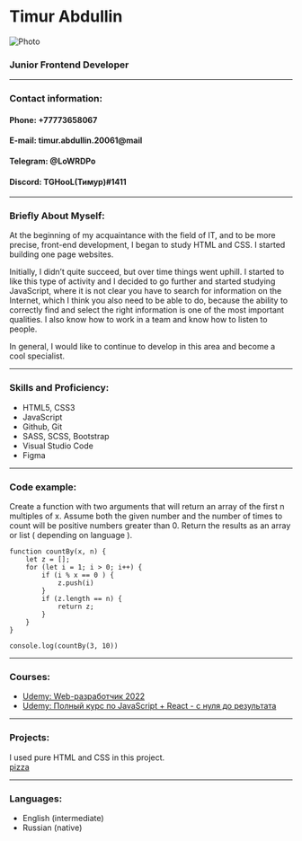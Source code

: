 # Timur Abdullin

![Photo](https://sun1-25.userapi.com/s/v1/ig2/f-lm3pcmtG1s7NlG8aYrUysKq3LrDdA52nJefT9aXOmtQlhFqF7yOThaWoYn63hx-bajEQNNm3vamZ--Rtz2D5oD.jpg?size=200x200&quality=95&crop=3,779,1436,1436&ava=1 "Photo")


### Junior Frontend Developer
---

### Contact information:
#### **Phone:** +77773658067
#### **E-mail:** timur.abdullin.20061@mail
#### **Telegram:** @LoWRDPo
#### **Discord:** TGHooL(Тимур)#1411

---

### Briefly About Myself:
At the beginning of my acquaintance with the field of IT, and to be more precise, front-end development, I began to study HTML and CSS. I started building one page websites.

Initially, I didn’t quite succeed, but over time things went uphill. I started to like this type of activity and I decided to go further and started studying JavaScript, where it is not clear you have to search for information on the Internet, which I think you also need to be able to do, because the ability to correctly find and select the right information is one of the most important qualities. I also know how to work in a team and know how to listen to people.

In general, I would like to continue to develop in this area and become a cool specialist.

---

### Skills and Proficiency:

* HTML5, CSS3
* JavaScript
* Github, Git
* SASS, SCSS, Bootstrap
* Visual Studio Code
* Figma

---

### Code example:
Create a function with two arguments that will return an array of the first n multiples of x.
Assume both the given number and the number of times to count will be positive numbers greater than 0.
Return the results as an array or list ( depending on language ).

```
function countBy(x, n) {
    let z = [];
    for (let i = 1; i > 0; i++) {
        if (i % x == 0 ) {
            z.push(i)
        } 
        if (z.length == n) {
            return z;
        }
    }
}

console.log(countBy(3, 10))
```

---

### Courses:


* [Udemy: Web-разработчик 2022](https://www.udemy.com/course/webdeveloper/ "Web-разработчик 2022")
* [Udemy: Полный курс по JavaScript + React - с нуля до результата](https://www.udemy.com/course/javascript_full/ "Полный курс по JavaScript + React - с нуля до результата")

---

### Projects:
I used pure HTML and CSS in this project. <br>
[pizza](https://github.com/TSAbdullin/pizza "pizza") 

---

### Languages:

* English (intermediate)
* Russian (native)
